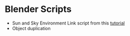 # Blender Scripts

* Sun and Sky Environment Link script from this [tutorial](https://www.youtube.com/watch?v=YXso7kNzxIU)
* Object duplication
